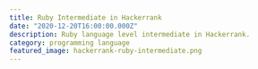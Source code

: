 ```yaml
---
title: Ruby Intermediate in Hackerrank
date: "2020-12-20T16:00:00.000Z"
description: Ruby language level intermediate in Hackerrank.
category: programming language
featured_image: hackerrank-ruby-intermediate.png
---
```

